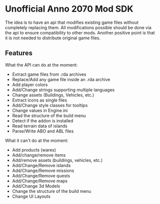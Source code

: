 # Unofficial Anno 2070 Mod SDK

The idea is to have an api that modifies existing game files without completely replacing them. All modifications possible should be done via the api to ensure compatibility to other mods. 
Another positive point is that it is not needed to distribute original game files.

## Features
What the API can do at the moment:
- Extract game files from .rda archives
- Replace/Add any game file inside an .rda archive
- Add player colors
- Add/Change strings supporting multiple languages
- Change assets (Buildings, Vehicles, etc.)
- Extract icons as single files
- Add/Change style classes for tooltips
- Change values in Engine.ini
- Read the structure of the build menu
- Detect if the addon is installed
- Read terrain data of islands
- Parse/Write ABO and ABL files

What it can't do at the moment:
- Add products (wares)
- Add/change/remove items
- Add/remove assets (buildings, vehicles, etc.)
- Add/Change/Remove islands
- Add/Change/Remove missions
- Add/Change/Remove quests
- Add/Change/Remove maps
- Add/Change 3d Models
- Change the structure of the build menu
- Change UI Layouts